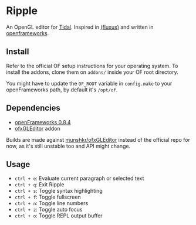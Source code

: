 Ripple
======

An OpenGL editor for [Tidal](http://tidalcycles.github.io/).  Inspired in
[(fluxus)](http://www.pawfal.org/fluxus/) and written in
[openframeworks](http://openframeworks.cc/).

## Install

Refer to the official OF setup instructions for your operating system.
To install the addons, clone them on `addons/` inside your OF root directory.

You might have to update the `OF_ROOT` variable in `config.make` to your
openFrameworks path, by default it's `/opt/of`.

## Dependencies

  - [openFrameworks 0.8.4](http://openframeworks.cc/download/)
  - [ofxGLEditor](https://github.com/munshkr/ofxGLEditor) addon

Builds are made against
[munshkr/ofxGLEditor](https://github.com/munshkr/ofxGLEditor) instead of the
official repo for now, as it's still unstable too and API might change.

## Usage

  - `ctrl + e`: Evaluate current paragraph or selected text
  - `ctrl + q`: Exit Ripple
  - `ctrl + s`: Toggle syntax highlighting
  - `ctrl + f`: Toggle fullscreen
  - `ctrl + n`: Toggle line numbers
  - `ctrl + z`: Toggle auto focus
  - `ctrl + o`: Toggle REPL output buffer

